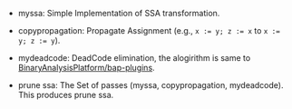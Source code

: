 - myssa: Simple Implementation of SSA transformation.

- copypropagation: Propagate Assignment (e.g., `x := y; z := x` to `x := y; z := y`).

- mydeadcode: DeadCode elimination, the alogirithm is same to [BinaryAnalysisPlatform/bap-plugins](https://github.com/BinaryAnalysisPlatform/bap-plugins/blob/master/deadcode/deadcode.ml).

- prune ssa: The Set of passes (myssa, copypropagation, mydeadcode). This produces prune ssa.
